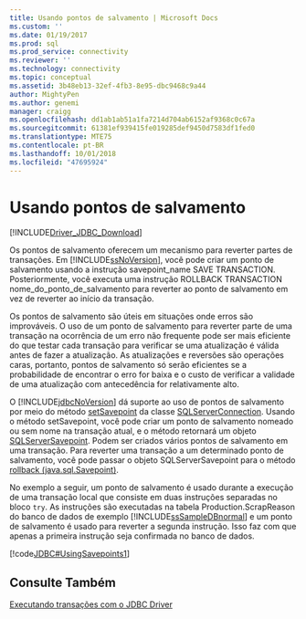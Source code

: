```yaml
---
title: Usando pontos de salvamento | Microsoft Docs
ms.custom: ''
ms.date: 01/19/2017
ms.prod: sql
ms.prod_service: connectivity
ms.reviewer: ''
ms.technology: connectivity
ms.topic: conceptual
ms.assetid: 3b48eb13-32ef-4fb3-8e95-dbc9468c9a44
author: MightyPen
ms.author: genemi
manager: craigg
ms.openlocfilehash: dd1ab1ab51a1fa7214d704ab6152af9368c0c67a
ms.sourcegitcommit: 61381ef939415fe019285def9450d7583df1fed0
ms.translationtype: MTE75
ms.contentlocale: pt-BR
ms.lasthandoff: 10/01/2018
ms.locfileid: "47695924"
---
```

# <a name="using-savepoints"></a>Usando pontos de salvamento

[!INCLUDE[Driver_JDBC_Download](../../includes/driver_jdbc_download.md)]

Os pontos de salvamento oferecem um mecanismo para reverter partes de transações. Em [!INCLUDE[ssNoVersion](../../includes/ssnoversion-md.md)], você pode criar um ponto de salvamento usando a instrução savepoint_name SAVE TRANSACTION. Posteriormente, você executa uma instrução ROLLBACK TRANSACTION nome_do_ponto_de_salvamento para reverter ao ponto de salvamento em vez de reverter ao início da transação.

Os pontos de salvamento são úteis em situações onde erros são improváveis. O uso de um ponto de salvamento para reverter parte de uma transação na ocorrência de um erro não frequente pode ser mais eficiente do que testar cada transação para verificar se uma atualização é válida antes de fazer a atualização. As atualizações e reversões são operações caras, portanto, pontos de salvamento só serão eficientes se a probabilidade de encontrar o erro for baixa e o custo de verificar a validade de uma atualização com antecedência for relativamente alto.

O [!INCLUDE[jdbcNoVersion](../../includes/jdbcnoversion_md.md)] dá suporte ao uso de pontos de salvamento por meio do método [setSavepoint](../../connect/jdbc/reference/setsavepoint-method-sqlserverconnection.md) da classe [SQLServerConnection](../../connect/jdbc/reference/sqlserverconnection-class.md). Usando o método setSavepoint, você pode criar um ponto de salvamento nomeado ou sem nome na transação atual, e o método retornará um objeto [SQLServerSavepoint](../../connect/jdbc/reference/sqlserversavepoint-class.md). Podem ser criados vários pontos de salvamento em uma transação. Para reverter uma transação a um determinado ponto de salvamento, você pode passar o objeto SQLServerSavepoint para o método [rollback (java.sql.Savepoint)](../../connect/jdbc/reference/rollback-method-java-sql-savepoint.md).

No exemplo a seguir, um ponto de salvamento é usado durante a execução de uma transação local que consiste em duas instruções separadas no bloco `try`. As instruções são executadas na tabela Production.ScrapReason do banco de dados de exemplo [!INCLUDE[ssSampleDBnormal](../../includes/sssampledbnormal_md.md)] e um ponto de salvamento é usado para reverter a segunda instrução. Isso faz com que apenas a primeira instrução seja confirmada no banco de dados.

[!code[JDBC#UsingSavepoints1](../../connect/jdbc/codesnippet/Java/using-savepoints_1.java)]

## <a name="see-also"></a>Consulte Também

[Executando transações com o JDBC Driver](../../connect/jdbc/performing-transactions-with-the-jdbc-driver.md)
